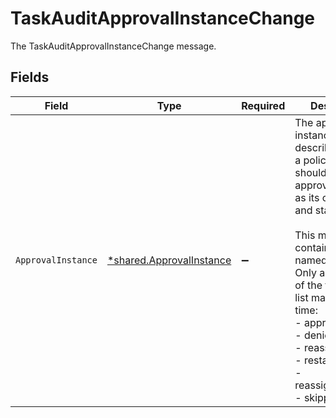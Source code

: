 # TaskAuditApprovalInstanceChange

The TaskAuditApprovalInstanceChange message.


## Fields

| Field                                                                                                                                                                                                                                                                                                                    | Type                                                                                                                                                                                                                                                                                                                     | Required                                                                                                                                                                                                                                                                                                                 | Description                                                                                                                                                                                                                                                                                                              |
| ------------------------------------------------------------------------------------------------------------------------------------------------------------------------------------------------------------------------------------------------------------------------------------------------------------------------ | ------------------------------------------------------------------------------------------------------------------------------------------------------------------------------------------------------------------------------------------------------------------------------------------------------------------------ | ------------------------------------------------------------------------------------------------------------------------------------------------------------------------------------------------------------------------------------------------------------------------------------------------------------------------ | ------------------------------------------------------------------------------------------------------------------------------------------------------------------------------------------------------------------------------------------------------------------------------------------------------------------------ |
| `ApprovalInstance`                                                                                                                                                                                                                                                                                                       | [*shared.ApprovalInstance](../../../pkg/models/shared/approvalinstance.md)                                                                                                                                                                                                                                               | :heavy_minus_sign:                                                                                                                                                                                                                                                                                                       | The approval instance object describes the way a policy step should be approved as well as its outcomes and state.<br/><br/>This message contains a oneof named outcome. Only a single field of the following list may be set at a time:<br/>  - approved<br/>  - denied<br/>  - reassigned<br/>  - restarted<br/>  - reassignedByError<br/>  - skipped<br/> |
